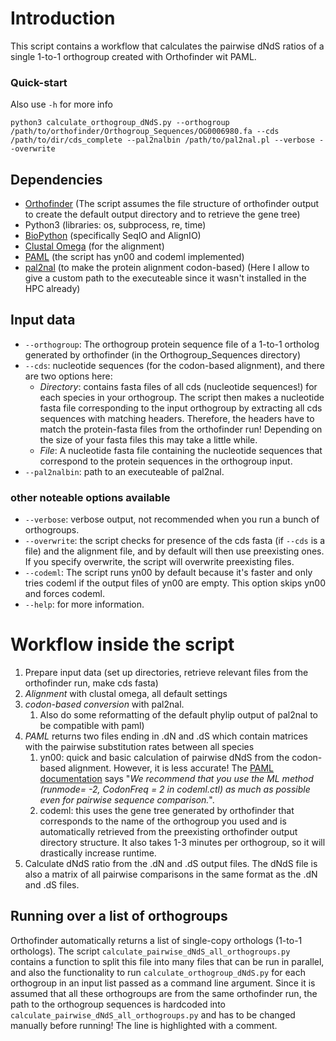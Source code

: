 # Introduction

This script contains a workflow that calculates the pairwise dNdS ratios of a single 1-to-1 orthogroup created with Orthofinder wit PAML.

### Quick-start
Also use `-h` for more info
```
python3 calculate_orthogroup_dNdS.py --orthogroup /path/to/orthofinder/Orthogroup_Sequences/OG0006980.fa --cds /path/to/dir/cds_complete --pal2nalbin /path/to/pal2nal.pl --verbose --overwrite
```

## Dependencies

* [Orthofinder](https://github.com/davidemms/OrthoFinder) (The script assumes the file structure of orthofinder output to create the default output directory and to retrieve the gene tree)
* Python3 (libraries: os, subprocess, re, time)
* [BioPython](https://biopython.org/wiki/Download) (specifically SeqIO and AlignIO)
* [Clustal Omega](http://www.clustal.org/omega/) (for the alignment)
* [PAML](http://abacus.gene.ucl.ac.uk/software/paml.html) (the script has yn00 and codeml implemented)
* [pal2nal](https://www.bork.embl.de/pal2nal/) (to make the protein alignment codon-based)
  (Here I allow to give a custom path to the executeable since it wasn't installed in the HPC already)

## Input data

* `--orthogroup`: The orthogroup protein sequence file of a 1-to-1 ortholog generated by orthofinder (in the Orthogroup_Sequences directory)
* `--cds`: nucleotide sequences (for the codon-based alignment), and there are two options here:
    * _Directory_: contains fasta files of all cds (nucleotide sequences!) for each species in your orthogroup. The script then makes a nucleotide fasta file corresponding to the input orthogroup by extracting all cds sequences with matching headers. Therefore, the headers have to match the protein-fasta files from the orthofinder run! Depending on the size of your fasta files this may take a little while.
    * _File_: A nucleotide fasta file containing the nucleotide sequences that correspond to the protein sequences in the orthogroup input.
* `--pal2nalbin`: path to an executeable of pal2nal.

### other noteable options available
* `--verbose`: verbose output, not recommended when you run a bunch of orthogroups.
* `--overwrite`: the script checks for presence of the cds fasta (if `--cds` is a file) and the alignment file, and by default will then use preexisting ones. If you specify overwrite, the script will overwrite preexisting files.
* `--codeml`: The script runs yn00 by default because it's faster and only tries codeml if the output files of yn00 are empty. This option skips yn00 and forces codeml.
* `--help`: for more information.

# Workflow inside the script

1. Prepare input data (set up directories, retrieve relevant files from the orthofinder run, make cds fasta)
2. *Alignment* with clustal omega, all default settings
3. *codon-based conversion* with pal2nal.
     1. Also do some reformatting of the default phylip output of pal2nal to be compatible with paml)
4. *PAML* returns two files ending in .dN and .dS which contain matrices with the pairwise substitution rates between all species
     1. yn00: quick and basic calculation of pairwise dNdS from the codon-based alignment. However, it is less accurate! The [PAML documentation](http://abacus.gene.ucl.ac.uk/software/pamlDOC.pdf) says "_We recommend that you use the ML method (runmode= -2, CodonFreq = 2 in codeml.ctl) as much as possible even for pairwise sequence comparison._".
     2. codeml: this uses the gene tree generated by orthofinder that corresponds to the name of the orthogroup you used and is automatically retrieved from the preexisting orthofinder output directory structure. It also takes 1-3 minutes per orthogroup, so it will drastically increase runtime.
5. Calculate dNdS ratio from the .dN and .dS output files. The dNdS file is also a matrix of all pairwise comparisons in the same format as the .dN and .dS files.

## Running over a list of orthogroups

Orthofinder automatically returns a list of single-copy orthologs (1-to-1 orthologs). The script `calculate_pairwise_dNdS_all_orthogroups.py` contains a function to split this file into many files that can be run in parallel, and also the functionality to run `calculate_orthogroup_dNdS.py` for each orthogroup in an input list passed as a command line argument. Since it is assumed that all these orthogroups are from the same orthofinder run, the path to the orthogroup sequences is hardcoded into `calculate_pairwise_dNdS_all_orthogroups.py` and has to be changed manually before running! The line is highlighted with a comment.






